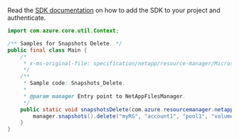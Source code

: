 Read the [SDK documentation](https://github.com/Azure/azure-sdk-for-java/blob/azure-resourcemanager-netapp_1.0.0-beta.6/sdk/netapp/azure-resourcemanager-netapp/README.md) on how to add the SDK to your project and authenticate.

```java
import com.azure.core.util.Context;

/** Samples for Snapshots Delete. */
public final class Main {
    /*
     * x-ms-original-file: specification/netapp/resource-manager/Microsoft.NetApp/stable/2021-06-01/examples/Snapshots_Delete.json
     */
    /**
     * Sample code: Snapshots_Delete.
     *
     * @param manager Entry point to NetAppFilesManager.
     */
    public static void snapshotsDelete(com.azure.resourcemanager.netapp.NetAppFilesManager manager) {
        manager.snapshots().delete("myRG", "account1", "pool1", "volume1", "snapshot1", Context.NONE);
    }
}
```

